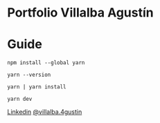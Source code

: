 
# Portfolio Villalba Agustín

  

# Guide
```
npm install --global yarn
```
```
yarn --version
```
```
yarn | yarn install
```
```
yarn dev
```

[Linkedin](www.linkedin.com/in/agustin-villalba)
[@villalba.4gustin](villalba.4gustin@gmail.com)